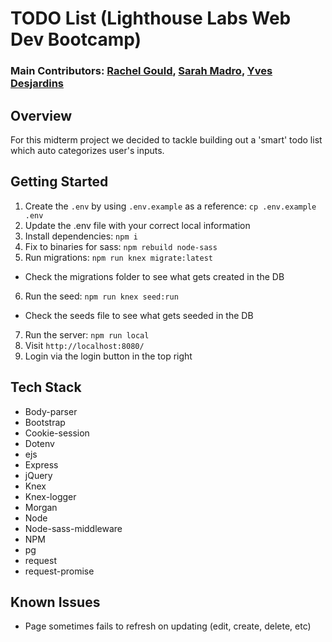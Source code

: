 # TODO List (Lighthouse Labs Web Dev Bootcamp)

### Main Contributors: [Rachel Gould](https://github.com/RachelGould), [Sarah Madro](https://github.com/sjay3000), [Yves Desjardins](https://github.com/YvesDesjardins)

## Overview
For this midterm project we decided to tackle building out a 'smart' todo list which auto categorizes user's inputs. 

## Getting Started

1. Create the `.env` by using `.env.example` as a reference: `cp .env.example .env`
2. Update the .env file with your correct local information
3. Install dependencies: `npm i`
4. Fix to binaries for sass: `npm rebuild node-sass`
5. Run migrations: `npm run knex migrate:latest`
  - Check the migrations folder to see what gets created in the DB
6. Run the seed: `npm run knex seed:run`
  - Check the seeds file to see what gets seeded in the DB
7. Run the server: `npm run local`
8. Visit `http://localhost:8080/`
9. Login via the login button in the top right

## Tech Stack

- Body-parser
- Bootstrap
- Cookie-session
- Dotenv
- ejs
- Express
- jQuery
- Knex
- Knex-logger
- Morgan
- Node
- Node-sass-middleware
- NPM
- pg
- request
- request-promise

## Known Issues

- Page sometimes fails to refresh on updating (edit, create, delete, etc)
